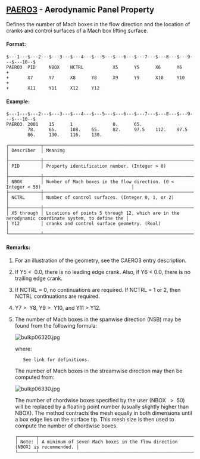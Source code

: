 ## [PAERO3](https://nexus.hexagon.com/documentationcenter/bundle/MSC_Nastran_2022.4/page/Nastran_Combined_Book/qrg/bulkp/TOC.PAERO3.xhtml) - Aerodynamic Panel Property

Defines the number of Mach boxes in the flow direction and the location of cranks and control surfaces of a Mach box lifting surface.

#### Format:

```nastran
$---1---$---2---$---3---$---4---$---5---$---6---$---7---$---8---$---9---$---10--$
PAERO3  PID     NBOX    NCTRL           X5      Y5      X6      Y6      +       
+       X7      Y7      X8      Y8      X9      Y9      X10     Y10     +       
+       X11     Y11     X12     Y12                                             
```

#### Example:

```nastran
$---1---$---2---$---3---$---4---$---5---$---6---$---7---$---8---$---9---$---10--$
PAERO3  2001    15      1               0.      65.                             
        78.     65.     108.    65.     82.     97.5    112.    97.5            
        86.     130.    116.    130.                                            
```

```text
┌────────────┬─────────────────────────────────────────────────────────────────────────────────────────────────┐
│ Describer  │ Meaning                                                                                         │
├────────────┼─────────────────────────────────────────────────────────────────────────────────────────────────┤
│ PID        │ Property identification number. (Integer > 0)                                                   │
├────────────┼─────────────────────────────────────────────────────────────────────────────────────────────────┤
│ NBOX       │ Number of Mach boxes in the flow direction. (0 < Integer < 50)                                  │
├────────────┼─────────────────────────────────────────────────────────────────────────────────────────────────┤
│ NCTRL      │ Number of control surfaces. (Integer 0, 1, or 2)                                                │
├────────────┼─────────────────────────────────────────────────────────────────────────────────────────────────┤
│ X5 through │ Locations of points 5 through 12, which are in the aerodynamic coordinate system, to define the │
│ Y12        │ cranks and control surface geometry. (Real)                                                     │
└────────────┴─────────────────────────────────────────────────────────────────────────────────────────────────┘
```

#### Remarks:

1. For an illustration of the geometry, see the CAERO3 entry description.
2. If Y5  <  0.0, there is no leading edge crank. Also, if Y6  <  0.0, there is no trailing edge crank.
3. If NCTRL = 0, no continuations are required. If NCTRL = 1 or 2, then NCTRL continuations are required.
4. Y7  >  Y8, Y9  >  Y10, and Y11  >  Y12.
5. The number of Mach boxes in the spanwise direction (NSB) may be found from the following formula:

     ![bulkp06320.jpg](https://help-be.hexagonmi.com/bundle/MSC_Nastran_2022.4/page/Nastran_Combined_Book/qrg/bulkp/../../../assets/bulkp06320.jpg?_LANG=enus)  

     where:

          See link for definitions.

     The number of Mach boxes in the streamwise direction may then be computed from:

     ![bulkp06330.jpg](https://help-be.hexagonmi.com/bundle/MSC_Nastran_2022.4/page/Nastran_Combined_Book/qrg/bulkp/../../../assets/bulkp06330.jpg?_LANG=enus)  

     The number of chordwise boxes specified by the user (NBOX   >  50) will be replaced by a floating point number (usually slightly higher than NBOX). The method contracts the mesh equally in both dimensions until a box edge lies on the surface tip. This mesh size is then used to compute the number of chordwise boxes.

     ```text
     ┌───────┬────────────────────────────────────────────────────────────────────────────┐
     │ Note: │ A minimum of seven Mach boxes in the flow direction (NBOX) is recommended. │
     └───────┴────────────────────────────────────────────────────────────────────────────┘
     ```
